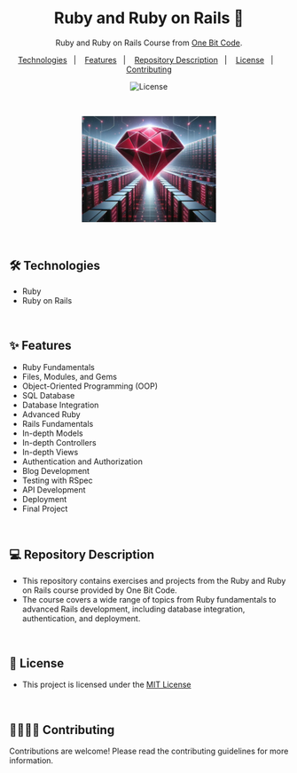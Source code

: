 <h1 align="center"> Ruby and Ruby on Rails 💎 </h1> 

<p align="center">Ruby and Ruby on Rails Course from <a href="https://cursos.onebitcode.com">One Bit Code</a>.

<p align="center">  
  <a href="#-technologies">Technologies</a>&nbsp;&nbsp;&nbsp;|&nbsp;&nbsp;&nbsp;
  <a href="#-features">Features</a>&nbsp;&nbsp;&nbsp;|&nbsp;&nbsp;&nbsp;
  <a href="#-repository-description">Repository Description</a>&nbsp;&nbsp;&nbsp;|&nbsp;&nbsp;&nbsp;
  <a href="#-license">License</a>&nbsp;&nbsp;&nbsp;|&nbsp;&nbsp;&nbsp;
  <a href="#-contributing">Contributing</a>
  
</p>


<p align="center">
  <img alt="License" src="https://img.shields.io/static/v1?label=license&message=MIT&color=c920c9&labelColor=000000">
</p>

<br>

<p align="center">
  <img alt="Imagem do Curso" src=".github/ruby.PNG" width="48%">
</p>

<br>

## 🛠 Technologies

- Ruby
- Ruby on Rails

<br>

## ✨ Features

- Ruby Fundamentals
- Files, Modules, and Gems
- Object-Oriented Programming (OOP)
- SQL Database
- Database Integration
- Advanced Ruby
- Rails Fundamentals
- In-depth Models
- In-depth Controllers
- In-depth Views
- Authentication and Authorization
- Blog Development
- Testing with RSpec
- API Development
- Deployment
- Final Project

<br>


## 💻 Repository Description

- This repository contains exercises and projects from the Ruby and Ruby on Rails course provided by One Bit Code.
- The course covers a wide range of topics from Ruby fundamentals to advanced Rails development, including database integration, authentication, and deployment.

<br>

## 📜 License

* This project is licensed under the [MIT License](https://choosealicense.com/licenses/mit/)
  
<br>

## 🫱🏻‍🫲🏻 Contributing
Contributions are welcome! Please read the contributing guidelines for more information.





